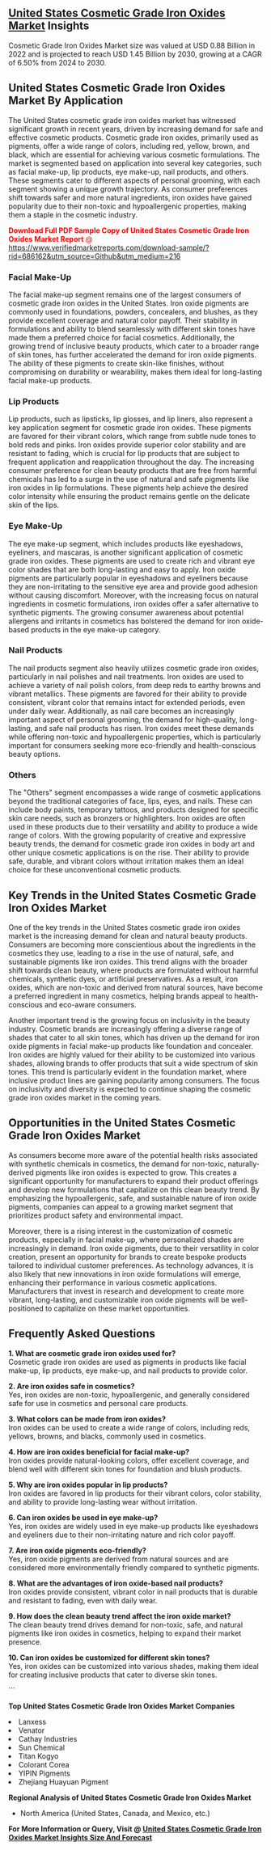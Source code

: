 <h2><a href="https://www.verifiedmarketreports.com/download-sample/?rid=686162&amp;utm_source=Github&amp;utm_medium=216" target="_blank">United States Cosmetic Grade Iron Oxides Market</a> Insights</h2><p>Cosmetic Grade Iron Oxides Market size was valued at USD 0.88 Billion in 2022 and is projected to reach USD 1.45 Billion by 2030, growing at a CAGR of 6.50% from 2024 to 2030.</p><p><h2>United States Cosmetic Grade Iron Oxides Market By Application</h2><p>The United States cosmetic grade iron oxides market has witnessed significant growth in recent years, driven by increasing demand for safe and effective cosmetic products. Cosmetic grade iron oxides, primarily used as pigments, offer a wide range of colors, including red, yellow, brown, and black, which are essential for achieving various cosmetic formulations. The market is segmented based on application into several key categories, such as facial make-up, lip products, eye make-up, nail products, and others. These segments cater to different aspects of personal grooming, with each segment showing a unique growth trajectory. As consumer preferences shift towards safer and more natural ingredients, iron oxides have gained popularity due to their non-toxic and hypoallergenic properties, making them a staple in the cosmetic industry. <p><span class=""><span style="color: #ff0000;"><strong>Download Full PDF Sample Copy of United States Cosmetic Grade Iron Oxides Market Report</strong> @ </span><a href="https://www.verifiedmarketreports.com/download-sample/?rid=686162&amp;utm_source=Github&amp;utm_medium=216" target="_blank">https://www.verifiedmarketreports.com/download-sample/?rid=686162&amp;utm_source=Github&amp;utm_medium=216</a></span></p></p><h3>Facial Make-Up</h3><p>The facial make-up segment remains one of the largest consumers of cosmetic grade iron oxides in the United States. Iron oxide pigments are commonly used in foundations, powders, concealers, and blushes, as they provide excellent coverage and natural color payoff. Their stability in formulations and ability to blend seamlessly with different skin tones have made them a preferred choice for facial cosmetics. Additionally, the growing trend of inclusive beauty products, which cater to a broader range of skin tones, has further accelerated the demand for iron oxide pigments. The ability of these pigments to create skin-like finishes, without compromising on durability or wearability, makes them ideal for long-lasting facial make-up products.</p><h3>Lip Products</h3><p>Lip products, such as lipsticks, lip glosses, and lip liners, also represent a key application segment for cosmetic grade iron oxides. These pigments are favored for their vibrant colors, which range from subtle nude tones to bold reds and pinks. Iron oxides provide superior color stability and are resistant to fading, which is crucial for lip products that are subject to frequent application and reapplication throughout the day. The increasing consumer preference for clean beauty products that are free from harmful chemicals has led to a surge in the use of natural and safe pigments like iron oxides in lip formulations. These pigments help achieve the desired color intensity while ensuring the product remains gentle on the delicate skin of the lips.</p><h3>Eye Make-Up</h3><p>The eye make-up segment, which includes products like eyeshadows, eyeliners, and mascaras, is another significant application of cosmetic grade iron oxides. These pigments are used to create rich and vibrant eye color shades that are both long-lasting and easy to apply. Iron oxide pigments are particularly popular in eyeshadows and eyeliners because they are non-irritating to the sensitive eye area and provide good adhesion without causing discomfort. Moreover, with the increasing focus on natural ingredients in cosmetic formulations, iron oxides offer a safer alternative to synthetic pigments. The growing consumer awareness about potential allergens and irritants in cosmetics has bolstered the demand for iron oxide-based products in the eye make-up category.</p><h3>Nail Products</h3><p>The nail products segment also heavily utilizes cosmetic grade iron oxides, particularly in nail polishes and nail treatments. Iron oxides are used to achieve a variety of nail polish colors, from deep reds to earthy browns and vibrant metallics. These pigments are favored for their ability to provide consistent, vibrant color that remains intact for extended periods, even under daily wear. Additionally, as nail care becomes an increasingly important aspect of personal grooming, the demand for high-quality, long-lasting, and safe nail products has risen. Iron oxides meet these demands while offering non-toxic and hypoallergenic properties, which is particularly important for consumers seeking more eco-friendly and health-conscious beauty options.</p><h3>Others</h3><p>The "Others" segment encompasses a wide range of cosmetic applications beyond the traditional categories of face, lips, eyes, and nails. These can include body paints, temporary tattoos, and products designed for specific skin care needs, such as bronzers or highlighters. Iron oxides are often used in these products due to their versatility and ability to produce a wide range of colors. With the growing popularity of creative and expressive beauty trends, the demand for cosmetic grade iron oxides in body art and other unique cosmetic applications is on the rise. Their ability to provide safe, durable, and vibrant colors without irritation makes them an ideal choice for these unconventional cosmetic products.</p><h2>Key Trends in the United States Cosmetic Grade Iron Oxides Market</h2><p>One of the key trends in the United States cosmetic grade iron oxides market is the increasing demand for clean and natural beauty products. Consumers are becoming more conscientious about the ingredients in the cosmetics they use, leading to a rise in the use of natural, safe, and sustainable pigments like iron oxides. This trend aligns with the broader shift towards clean beauty, where products are formulated without harmful chemicals, synthetic dyes, or artificial preservatives. As a result, iron oxides, which are non-toxic and derived from natural sources, have become a preferred ingredient in many cosmetics, helping brands appeal to health-conscious and eco-aware consumers.</p><p>Another important trend is the growing focus on inclusivity in the beauty industry. Cosmetic brands are increasingly offering a diverse range of shades that cater to all skin tones, which has driven up the demand for iron oxide pigments in facial make-up products like foundation and concealer. Iron oxides are highly valued for their ability to be customized into various shades, allowing brands to offer products that suit a wide spectrum of skin tones. This trend is particularly evident in the foundation market, where inclusive product lines are gaining popularity among consumers. The focus on inclusivity and diversity is expected to continue shaping the cosmetic grade iron oxides market in the coming years.</p><h2>Opportunities in the United States Cosmetic Grade Iron Oxides Market</h2><p>As consumers become more aware of the potential health risks associated with synthetic chemicals in cosmetics, the demand for non-toxic, naturally-derived pigments like iron oxides is expected to grow. This creates a significant opportunity for manufacturers to expand their product offerings and develop new formulations that capitalize on this clean beauty trend. By emphasizing the hypoallergenic, safe, and sustainable nature of iron oxide pigments, companies can appeal to a growing market segment that prioritizes product safety and environmental impact.</p><p>Moreover, there is a rising interest in the customization of cosmetic products, especially in facial make-up, where personalized shades are increasingly in demand. Iron oxide pigments, due to their versatility in color creation, present an opportunity for brands to create bespoke products tailored to individual customer preferences. As technology advances, it is also likely that new innovations in iron oxide formulations will emerge, enhancing their performance in various cosmetic applications. Manufacturers that invest in research and development to create more vibrant, long-lasting, and customizable iron oxide pigments will be well-positioned to capitalize on these market opportunities.</p><h2>Frequently Asked Questions</h2><p><strong>1. What are cosmetic grade iron oxides used for?</strong><br>Cosmetic grade iron oxides are used as pigments in products like facial make-up, lip products, eye make-up, and nail products to provide color.</p><p><strong>2. Are iron oxides safe in cosmetics?</strong><br>Yes, iron oxides are non-toxic, hypoallergenic, and generally considered safe for use in cosmetics and personal care products.</p><p><strong>3. What colors can be made from iron oxides?</strong><br>Iron oxides can be used to create a wide range of colors, including reds, yellows, browns, and blacks, commonly used in cosmetics.</p><p><strong>4. How are iron oxides beneficial for facial make-up?</strong><br>Iron oxides provide natural-looking colors, offer excellent coverage, and blend well with different skin tones for foundation and blush products.</p><p><strong>5. Why are iron oxides popular in lip products?</strong><br>Iron oxides are favored in lip products for their vibrant colors, color stability, and ability to provide long-lasting wear without irritation.</p><p><strong>6. Can iron oxides be used in eye make-up?</strong><br>Yes, iron oxides are widely used in eye make-up products like eyeshadows and eyeliners due to their non-irritating nature and rich color payoff.</p><p><strong>7. Are iron oxide pigments eco-friendly?</strong><br>Yes, iron oxide pigments are derived from natural sources and are considered more environmentally friendly compared to synthetic pigments.</p><p><strong>8. What are the advantages of iron oxide-based nail products?</strong><br>Iron oxides provide consistent, vibrant color in nail products that is durable and resistant to fading, even with daily wear.</p><p><strong>9. How does the clean beauty trend affect the iron oxide market?</strong><br>The clean beauty trend drives demand for non-toxic, safe, and natural pigments like iron oxides in cosmetics, helping to expand their market presence.</p><p><strong>10. Can iron oxides be customized for different skin tones?</strong><br>Yes, iron oxides can be customized into various shades, making them ideal for creating inclusive products that cater to diverse skin tones.</p>```</p><p><strong>Top United States Cosmetic Grade Iron Oxides Market Companies</strong></p><div data-test-id=""><p><li>Lanxess</li><li> Venator</li><li> Cathay Industries</li><li> Sun Chemical</li><li> Titan Kogyo</li><li> Colorant Corea</li><li> YIPIN Pigments</li><li> Zhejiang Huayuan Pigment</li></p><div><strong>Regional Analysis of&nbsp;United States Cosmetic Grade Iron Oxides Market</strong></div><ul><li dir="ltr"><p dir="ltr">North America&nbsp;(United States, Canada, and Mexico, etc.)</p></li></ul><p><strong>For More Information or Query, Visit @&nbsp;</strong><strong><a href="https://www.verifiedmarketreports.com/product/cosmetic-grade-iron-oxides-market/?utm_source=Github&amp;utm_medium=216" target="_blank">United States Cosmetic Grade Iron Oxides Market Insights Size And Forecast</a></strong></p></div>
